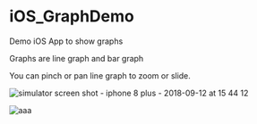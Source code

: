 # iOS_GraphDemo
Demo iOS App to show graphs

Graphs are line graph and bar graph

You can pinch or pan line graph to zoom or slide.

![simulator screen shot - iphone 8 plus - 2018-09-12 at 15 44 12](https://user-images.githubusercontent.com/18721953/45406935-ebb0f480-b6a2-11e8-9cb6-54fd025c458c.png)

![aaa](https://user-images.githubusercontent.com/18721953/45739685-7e670b80-bc2e-11e8-8c5a-55762d2fb64e.gif)
